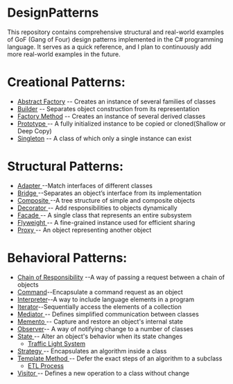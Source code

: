 # DesignPatterns
This repository contains comprehensive structural and real-world examples of GoF (Gang of Four) design patterns implemented in the C# programming language. It serves as a quick reference, and I plan to continuously add more real-world examples in the future.

<h1>Creational Patterns:</h1>
<ul> 
  <li><a href ="https://github.com/azeheruddin-khan/DesignPatterns/tree/main/AbstractFactory.Structural" target="_blank">Abstract Factory</a> -- Creates an instance of several families of classes </li>
  <li><a href ="https://github.com/azeheruddin-khan/DesignPatterns/tree/main/Builder.Structural" target="_blank">Builder</a> -- Separates object construction from its representation </li>
  <li><a href ="https://github.com/azeheruddin-khan/DesignPatterns/tree/main/FactoryMethod.Structural" target="_blank">Factory Method</a> -- Creates an instance of several derived classes </li>
  <li><a href ="https://github.com/azeheruddin-khan/DesignPatterns/tree/main/Prototype.Structural" target="_blank">Prototype </a> -- A fully initialized instance to be copied or cloned(Shallow or Deep Copy) </li>
  <li><a href ="https://github.com/azeheruddin-khan/DesignPatterns/tree/main/Singleton.Structural" target="_blank"> Singleton</a> --  A class of which only a single instance can exist </li>
</ul>

<h1>Structural Patterns:</h1>
 <ul>
   <li><a href ="https://github.com/azeheruddin-khan/DesignPatterns/tree/main/Adapter.Structural" target="_blank">Adapter   </a>--Match interfaces of different classes</li>    
   <li><a href ="https://github.com/azeheruddin-khan/DesignPatterns/tree/main/Bridge.Structural" target="_blank">Bridge    </a>--Separates an object’s interface from its implementation</li>
   <li><a href ="https://github.com/azeheruddin-khan/DesignPatterns/tree/main/Composite.Structural" target="_blank">Composite </a>--A tree structure of simple and composite objects</li>
   <li><a href ="https://github.com/azeheruddin-khan/DesignPatterns/tree/main/Decorator.Structural" target="_blank">Decorator </a>-- Add responsibilities to objects dynamically</li>
   <li><a href ="https://github.com/azeheruddin-khan/DesignPatterns/tree/main/Facade.Structural" target="_blank">Facade   </a>--	A single class that represents an entire subsystem </li>
   <li><a href ="https://github.com/azeheruddin-khan/DesignPatterns/tree/main/Flyweight.Structural" target="_blank">Flyweight </a>-- A fine-grained instance used for efficient sharing</li>
   <li><a href ="https://github.com/azeheruddin-khan/DesignPatterns/tree/main/Proxy.Structural" target="_blank"> Proxy </a> -- An object representing another object</li>
 </ul>

<h1>Behavioral Patterns:</h1>
<ul>
<li> <a href ="https://github.com/azeheruddin-khan/DesignPatterns/tree/main/ChainofResponsibility.Structural" target="_blank">Chain of Responsibility</a> --A way of passing a request between a chain of objects </li>
  <li><a href ="https://github.com/azeheruddin-khan/DesignPatterns/tree/main/Command.Structural" target="_blank">Command</a>--Encapsulate a command request as an object</li>
  <li><a href ="https://github.com/azeheruddin-khan/DesignPatterns/tree/main/Interpreter" target="_blank">Interpreter</a>--A way to include language elements in a program</li>
  <li><a href ="https://github.com/azeheruddin-khan/DesignPatterns/tree/main/Iterator.Structural" target="_blank">Iterator</a>--Sequentially access the elements of a collection</li>
  <li><a href ="https://github.com/azeheruddin-khan/DesignPatterns/tree/main/Mediator.Structural" target="_blank">Mediator </a>-- Defines simplified communication between classes</li>
  <li><a href ="https://github.com/azeheruddin-khan/DesignPatterns/tree/main/Memento.Structural" target="_blank">Memento </a>-- Capture and restore an object's internal state</li>
  <li><a href ="https://github.com/azeheruddin-khan/DesignPatterns/tree/main/Observer.Structural" target="_blank">Observer</a>-- 	A way of notifying change to a number of classes</li>
  <li><a href ="https://github.com/azeheruddin-khan/DesignPatterns/tree/main/State.Structural" target="_blank">State </a>-- Alter an object's behavior when its state changes
    <ul>
      <li>
          <a href ="https://github.com/azeheruddin-khan/DesignPatterns/tree/main/State.TrafficLightSystem" target="_blank">Traffic Light System </a>
      </li>
    </ul>
  </li>
  <li><a href ="https://github.com/azeheruddin-khan/DesignPatterns/tree/main/Strategy.Structural" target="_blank">Strategy </a>-- Encapsulates an algorithm inside a class</li>
  <li><a href ="https://github.com/azeheruddin-khan/DesignPatterns/tree/main/TemplateMethod.Structural" target="_blank">Template Method </a>-- Defer the exact steps of an algorithm to a subclass
     <ul> 
      <li>
          <a href ="https://github.com/azeheruddin-khan/DesignPatterns/tree/main/TemplateMethod.ETLProcess" target="_blank">ETL Process </a>
      </li>
    </ul>
  </li>
  <li><a href ="https://github.com/azeheruddin-khan/DesignPatterns/tree/main/Visitor.Structural" target="_blank"> Visitor </a> -- Defines a new operation to a class without change</li>
</ul>

